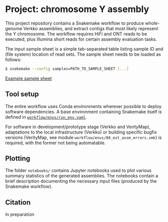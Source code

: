 # Project: chromosome Y assembly

This project repository contains a Snakemake workflow to produce whole-genome Verkko
assemblies, and extract contigs that most likely represent the Y chromosome.
The workflow requires HiFi and ONT reads to be executed, plus Illumina short reads for
certain assembly evaluation tasks.

The input sample sheet is a simple tab-separated table listing sample ID and (file system)
location of read sets. The sample sheet needs to be loaded as follows:

```bash
$ snakemake --config samples=PATH_TO_SAMPLE_SHEET [...]
```

[Example sample sheet](data/samples.tsv)

## Tool setup

The entire workflow uses Conda environments wherever possible to deploy software dependencies.
A base environment containing Snakemake itself is defined in
[`workflow/envs/run_env.yaml`](workflow/envs/run_env.yaml).

For software in development/prototype stage (Verkko and VerityMap), adaptations to the local
infrastructure (Verkko) or building specific bugfix versions (VerityMap, see module
`workflow/envs/80_est_assm_errors.smk`) is required, with the former not being automatable.

## Plotting

The folder `notebooks/` contains Jupyter notebooks used to plot various summary statistics
of the generated assemblies. The notebooks contain a brief description documenting the necessary
input files (produced by the Snakemake workflow).


## Citation

In preparation
